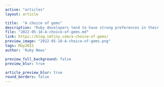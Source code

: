 ```yaml
---
active: "articles"
layout: article

title:  "A choice of gems"
description: "Ruby developers tend to have strong preferences in their gems choices."
file: "2022-05-18-A-choice-of-gems.md"
link: https://blog.imfiny.com/a-choice-of-gems/
preview_image: "2022-05-18-A-choice-of-gems.png"
tags: May2022
author: 'Ruby News'

preview_full_background: false
preview_blur: true

article_preview_blur: true
round_borders: false
---
```

